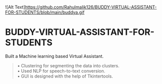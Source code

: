 ![Alt Text]https://github.com/Rahulmalik126/BUDDY-VIRTUAL-ASSISTANT-FOR-STUDENTS/blob/main/buddya.gif
# BUDDY-VIRTUAL-ASSISTANT-FOR-STUDENTS
 Built a Machine learning based Virtual Assistant.</br>
>• Clustering for segmenting the data into clusters.</br>
>• Used NLP for speech-to-text conversion.</br>
>• GUI is designed with the help of Tkintertools.</br>

